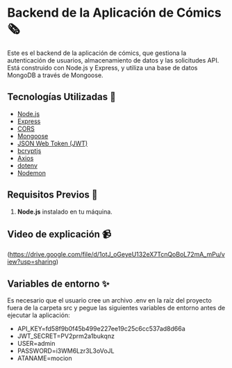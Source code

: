 # Backend de la Aplicación de Cómics 🗞️

Este es el backend de la aplicación de cómics, que gestiona la autenticación de usuarios, almacenamiento de datos y las solicitudes API. Está construido con Node.js y Express, y utiliza una base de datos MongoDB a través de Mongoose.

## Tecnologías Utilizadas 🚀

- [Node.js](https://nodejs.org/)
- [Express](https://expressjs.com/)
- [CORS](https://www.npmjs.com/package/cors)
- [Mongoose](https://mongoosejs.com/)
- [JSON Web Token (JWT)](https://jwt.io/)
- [bcryptjs](https://www.npmjs.com/package/bcryptjs)
- [Axios](https://axios-http.com/)
- [dotenv](https://www.npmjs.com/package/dotenv)
- [Nodemon](https://www.npmjs.com/package/nodemon)

## Requisitos Previos 🛞

1. **Node.js** instalado en tu máquina.


## Video de explicación 📹

(https://drive.google.com/file/d/1otJ_oGeyeU132eX7TcnQoBoL72mA_mPu/view?usp=sharing)


## Variables de entorno ✨

Es necesario que el usuario cree un archivo .env en la raíz del proyecto fuera de la carpeta src y pegue las siguientes variables de entorno antes de ejecutar la aplicación:

- API_KEY=fd58f9b0f45b499e227ee19c25c6cc537ad8d66a
- JWT_SECRET=PV2prm2a1bukqnz
- USER=admin
- PASSWORD=i3WM6Lzr3L3oVoJL
- ATANAME=mocion
